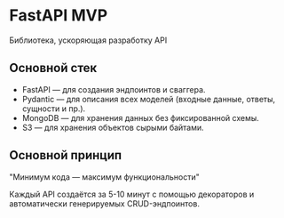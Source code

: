 # FastAPI MVP

Библиотека, ускоряющая разработку API

## Основной стек
- FastAPI — для создания эндпоинтов и сваггера.
- Pydantic — для описания всех моделей (входные данные, ответы, сущности и пр.).
- MongoDB — для хранения данных без фиксированной схемы.
- S3 — для хранения объектов сырыми байтами.

## Основной принцип
"Минимум кода — максимум функциональности"

Каждый API создаётся за 5-10 минут с помощью декораторов и автоматически генерируемых CRUD-эндпоинтов.
